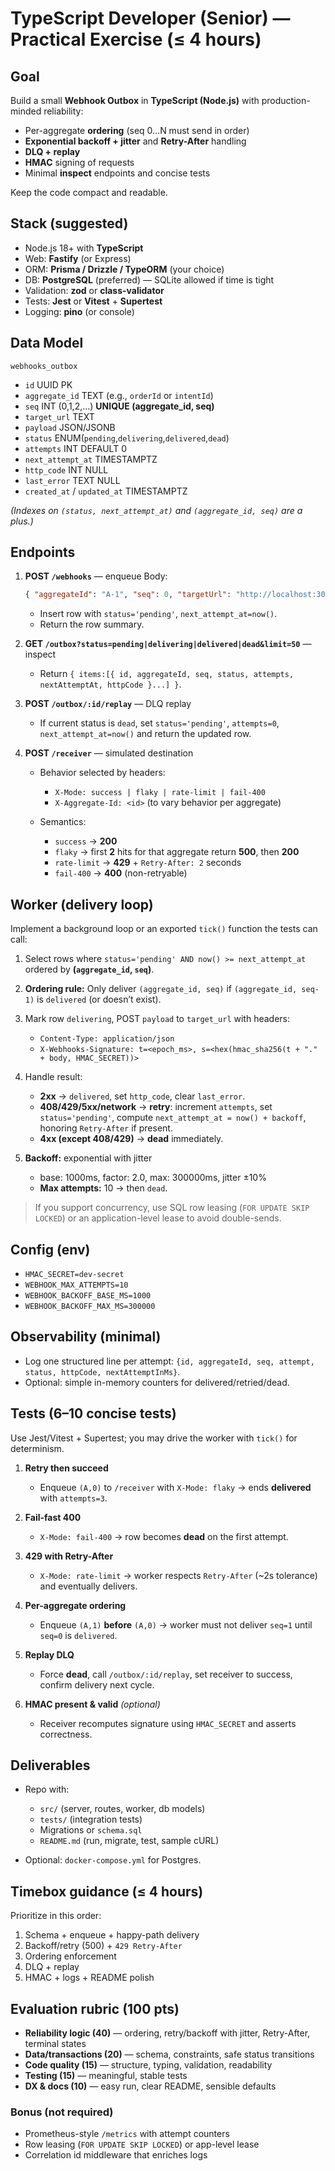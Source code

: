 # TypeScript Developer (Senior) — Practical Exercise (≤ 4 hours)

## Goal

Build a small **Webhook Outbox** in **TypeScript (Node.js)** with production-minded reliability:

* Per-aggregate **ordering** (seq 0…N must send in order)
* **Exponential backoff + jitter** and **Retry-After** handling
* **DLQ + replay**
* **HMAC** signing of requests
* Minimal **inspect** endpoints and concise tests

Keep the code compact and readable.

## Stack (suggested)

* Node.js 18+ with **TypeScript**
* Web: **Fastify** (or Express)
* ORM: **Prisma / Drizzle / TypeORM** (your choice)
* DB: **PostgreSQL** (preferred) — SQLite allowed if time is tight
* Validation: **zod** or **class-validator**
* Tests: **Jest** or **Vitest** + **Supertest**
* Logging: **pino** (or console)

## Data Model

`webhooks_outbox`

* `id` UUID PK
* `aggregate_id` TEXT (e.g., `orderId` or `intentId`)
* `seq` INT (0,1,2,…) **UNIQUE (aggregate\_id, seq)**
* `target_url` TEXT
* `payload` JSON/JSONB
* `status` ENUM(`pending`,`delivering`,`delivered`,`dead`)
* `attempts` INT DEFAULT 0
* `next_attempt_at` TIMESTAMPTZ
* `http_code` INT NULL
* `last_error` TEXT NULL
* `created_at` / `updated_at` TIMESTAMPTZ

*(Indexes on `(status, next_attempt_at)` and `(aggregate_id, seq)` are a plus.)*

## Endpoints

1. **POST `/webhooks`** — enqueue
   Body:

   ```json
   { "aggregateId": "A-1", "seq": 0, "targetUrl": "http://localhost:3000/receiver", "payload": { "hello": "world" } }
   ```

   * Insert row with `status='pending'`, `next_attempt_at=now()`.
   * Return the row summary.

2. **GET `/outbox?status=pending|delivering|delivered|dead&limit=50`** — inspect

   * Return `{ items:[{ id, aggregateId, seq, status, attempts, nextAttemptAt, httpCode }...] }`.

3. **POST `/outbox/:id/replay`** — DLQ replay

   * If current status is `dead`, set `status='pending'`, `attempts=0`, `next_attempt_at=now()` and return the updated row.

4. **POST `/receiver`** — simulated destination

   * Behavior selected by headers:

     * `X-Mode: success | flaky | rate-limit | fail-400`
     * `X-Aggregate-Id: <id>` (to vary behavior per aggregate)
   * Semantics:

     * `success` → **200**
     * `flaky` → first **2** hits for that aggregate return **500**, then **200**
     * `rate-limit` → **429** + `Retry-After: 2` seconds
     * `fail-400` → **400** (non-retryable)

## Worker (delivery loop)

Implement a background loop or an exported `tick()` function the tests can call:

1. Select rows where `status='pending' AND now() >= next_attempt_at` ordered by **(`aggregate_id`, `seq`)**.
2. **Ordering rule:** Only deliver `(aggregate_id, seq)` if `(aggregate_id, seq-1)` is `delivered` (or doesn’t exist).
3. Mark row `delivering`, POST `payload` to `target_url` with headers:

   * `Content-Type: application/json`
   * `X-Webhooks-Signature: t=<epoch_ms>, s=<hex(hmac_sha256(t + "." + body, HMAC_SECRET))>`
4. Handle result:

   * **2xx** → `delivered`, set `http_code`, clear `last_error`.
   * **408/429/5xx/network** → **retry**: increment `attempts`, set `status='pending'`, compute `next_attempt_at = now() + backoff`, honoring `Retry-After` if present.
   * **4xx (except 408/429)** → **dead** immediately.
5. **Backoff:** exponential with jitter

   * base: 1000ms, factor: 2.0, max: 300000ms, jitter ±10%
   * **Max attempts:** 10 → then `dead`.

> If you support concurrency, use SQL row leasing (`FOR UPDATE SKIP LOCKED`) or an application-level lease to avoid double-sends.

## Config (env)

* `HMAC_SECRET=dev-secret`
* `WEBHOOK_MAX_ATTEMPTS=10`
* `WEBHOOK_BACKOFF_BASE_MS=1000`
* `WEBHOOK_BACKOFF_MAX_MS=300000`

## Observability (minimal)

* Log one structured line per attempt: `{id, aggregateId, seq, attempt, status, httpCode, nextAttemptInMs}`.
* Optional: simple in-memory counters for delivered/retried/dead.

## Tests (6–10 concise tests)

Use Jest/Vitest + Supertest; you may drive the worker with `tick()` for determinism.

1. **Retry then succeed**

   * Enqueue `(A,0)` to `/receiver` with `X-Mode: flaky` → ends **delivered** with `attempts=3`.

2. **Fail-fast 400**

   * `X-Mode: fail-400` → row becomes **dead** on the first attempt.

3. **429 with Retry-After**

   * `X-Mode: rate-limit` → worker respects `Retry-After` (\~2s tolerance) and eventually delivers.

4. **Per-aggregate ordering**

   * Enqueue `(A,1)` **before** `(A,0)` → worker must not deliver `seq=1` until `seq=0` is `delivered`.

5. **Replay DLQ**

   * Force **dead**, call `/outbox/:id/replay`, set receiver to success, confirm delivery next cycle.

6. **HMAC present & valid** *(optional)*

   * Receiver recomputes signature using `HMAC_SECRET` and asserts correctness.

## Deliverables

* Repo with:

  * `src/` (server, routes, worker, db models)
  * `tests/` (integration tests)
  * Migrations or `schema.sql`
  * `README.md` (run, migrate, test, sample cURL)
* Optional: `docker-compose.yml` for Postgres.

## Timebox guidance (≤ 4 hours)

Prioritize in this order:

1. Schema + enqueue + happy-path delivery
2. Backoff/retry (500) + `429 Retry-After`
3. Ordering enforcement
4. DLQ + replay
5. HMAC + logs + README polish

## Evaluation rubric (100 pts)

* **Reliability logic (40)** — ordering, retry/backoff with jitter, Retry-After, terminal states
* **Data/transactions (20)** — schema, constraints, safe status transitions
* **Code quality (15)** — structure, typing, validation, readability
* **Testing (15)** — meaningful, stable tests
* **DX & docs (10)** — easy run, clear README, sensible defaults

### Bonus (not required)

* Prometheus-style `/metrics` with attempt counters
* Row leasing (`FOR UPDATE SKIP LOCKED`) or app-level lease
* Correlation id middleware that enriches logs
